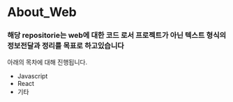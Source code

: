 # About_Web
<h3>해당 repositorie는 web에 대한 코드 로서 프로젝트가 아닌 텍스트 형식의 정보전달과 정리를 목표로 하고있습니다</h3>
<p>아래의 목차에 대해 진행됩니다.</p>
<ul>
  <li>Javascript</li>
  <li>React</li>
  <li>기타</li>
</ul>

